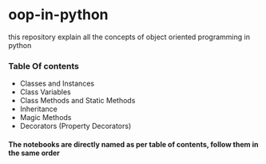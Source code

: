 # oop-in-python
this repository explain all the concepts of object oriented programming in python

### Table Of contents

- Classes and Instances
- Class Variables
- Class Methods and Static Methods
- Inheritance
- Magic Methods
- Decorators (Property Decorators)

#### The notebooks are directly named as per table of contents, follow them in the same order
